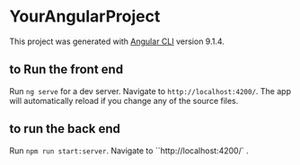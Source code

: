 # YourAngularProject

This project was generated with [Angular CLI](https://github.com/angular/angular-cli) version 9.1.4.

## to Run the front end

Run `ng serve` for a dev server. Navigate to `http://localhost:4200/`. The app will automatically reload if you change any of the source files.
## to run the back end
Run `npm run start:server`. Navigate to ``http://localhost:4200/` . 

